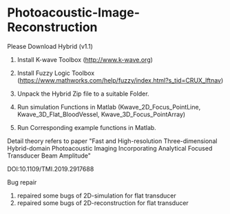 # Photoacoustic-Image-Reconstruction

Please Download Hybrid (v1.1)

1.	Install K-wave Toolbox (http://www.k-wave.org)

2.	Install Fuzzy Logic Toolbox (https://www.mathworks.com/help/fuzzy/index.html?s_tid=CRUX_lftnav)

3.	Unpack the Hybrid Zip file to a suitable Folder.

4.	Run simulation Functions in Matlab (Kwave_2D_Focus_PointLine, Kwave_3D_Flat_BloodVessel, Kwave_3D_Focus_PointArray)

5.	Run Corresponding example functions in Matlab.


Detail theory refers to paper "Fast and High-resolution Three-dimensional Hybrid-domain Photoacoustic Imaging Incorporating Analytical Focused Transducer Beam Amplitude"

DOI:10.1109/TMI.2019.2917688



Bug repair
1. repaired some bugs of 2D-simulation for flat transducer 
2. repaired some bugs of 2D-reconstruction for flat transducer
